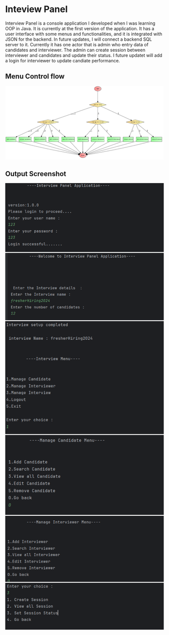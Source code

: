
# Inteview Panel

Interview Panel is a console application I developed when I was learning OOP in Java.
It is currently at the first version of the application.
It has a user interface with some menus and functionalities, and it is integrated with JSON for the backend.
In future updates, I will connect a backend SQL server to it.
Currently it has one actor that is admin who entry data of candidates and interviewer.
 The admin can create session between interviewer and candidates and update their status. I future updatet will add a login for interviewer to update candiate performance.


## Menu Control flow

![Menu Flow](images/codeFlow.png)


## Output Screenshot

![SS1](images/ip1.png)
![SS2](images/ip2.png)
![SS3](images/ip3.png)
![SS4](images/ip4.png)
![SS5](images/ip5.png)
![SS6](images/ip6.png)
